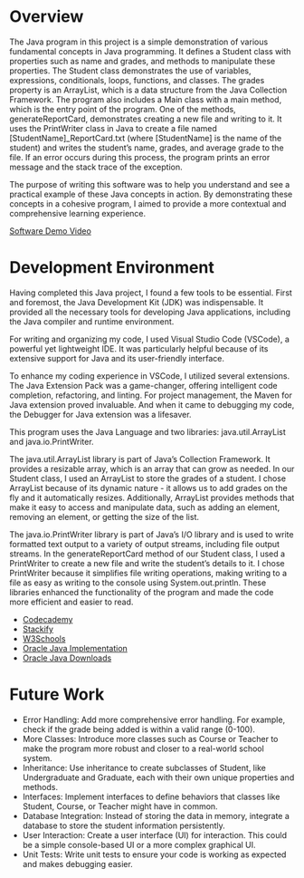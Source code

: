 # Overview

The Java program in this project is a simple demonstration of various fundamental concepts in Java programming. It defines a Student class with properties such as name and grades, and methods to manipulate these properties. The Student class demonstrates the use of variables, expressions, conditionals, loops, functions, and classes. The grades property is an ArrayList, which is a data structure from the Java Collection Framework. The program also includes a Main class with a main method, which is the entry point of the program. One of the methods, generateReportCard, demonstrates creating a new file and writing to it. It uses the PrintWriter class in Java to create a file named \[StudentName\]_ReportCard.txt (where \[StudentName\] is the name of the student) and writes the student’s name, grades, and average grade to the file. If an error occurs during this process, the program prints an error message and the stack trace of the exception.

The purpose of writing this software was to help you understand and see a practical example of these Java concepts in action. By demonstrating these concepts in a cohesive program, I aimed to provide a more contextual and comprehensive learning experience. 

[Software Demo Video](https://youtu.be/0T2o6kR-ZDQ)

# Development Environment

Having completed this Java project, I found a few tools to be essential. First and foremost, the Java Development Kit (JDK) was indispensable. It provided all the necessary tools for developing Java applications, including the Java compiler and runtime environment.

For writing and organizing my code, I used Visual Studio Code (VSCode), a powerful yet lightweight IDE. It was particularly helpful because of its extensive support for Java and its user-friendly interface.

To enhance my coding experience in VSCode, I utilized several extensions. The Java Extension Pack was a game-changer, offering intelligent code completion, refactoring, and linting. For project management, the Maven for Java extension proved invaluable. And when it came to debugging my code, the Debugger for Java extension was a lifesaver.

This program uses the Java Language and two libraries: java.util.ArrayList and java.io.PrintWriter. 

The java.util.ArrayList library is part of Java’s Collection Framework. It provides a resizable array, which is an array that can grow as needed. In our Student class, I used an ArrayList to store the grades of a student. I chose ArrayList because of its dynamic nature - it allows us to add grades on the fly and it automatically resizes. Additionally, ArrayList provides methods that make it easy to access and manipulate data, such as adding an element, removing an element, or getting the size of the list.

The java.io.PrintWriter library is part of Java’s I/O library and is used to write formatted text output to a variety of output streams, including file output streams. In the generateReportCard method of our Student class, I used a PrintWriter to create a new file and write the student’s details to it. I chose PrintWriter because it simplifies file writing operations, making writing to a file as easy as writing to the console using System.out.println. These libraries enhanced the functionality of the program and made the code more efficient and easier to read.

- [Codecademy](https://codefinity.com/start/java?utm_source=bing&utm_medium=cpc&utm_campaign=566758054&utm_content=1174280112715058&utm_term=computer%20java%20course&msclkid=d6d61a76972b1e1c5e457f9b84369178)
- [Stackify](https://stackify.com/java-tutorials/)
- [W3Schools](https://www.w3schools.com/java/default.asp)
- [Oracle Java Implementation](https://docs.oracle.com/en/java/)
- [Oracle Java Downloads](https://www.oracle.com/java/technologies/downloads/)

# Future Work


 - Error Handling: Add more comprehensive error handling. For example, check if the grade being added is within a valid range (0-100).
 - More Classes: Introduce more classes such as Course or Teacher to make the program more robust and closer to a real-world school system.
 - Inheritance: Use inheritance to create subclasses of Student, like Undergraduate and Graduate, each with their own unique properties and methods.
 - Interfaces: Implement interfaces to define behaviors that classes like Student, Course, or Teacher might have in common.
 - Database Integration: Instead of storing the data in memory, integrate a database to store the student information persistently.
 - User Interaction: Create a user interface (UI) for interaction. This could be a simple console-based UI or a more complex graphical UI.
 - Unit Tests: Write unit tests to ensure your code is working as expected and makes debugging easier.